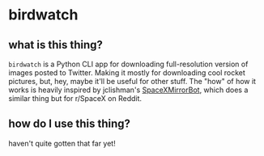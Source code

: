 # birdwatch

## what is this thing?
`birdwatch` is a Python CLI app for downloading full-resolution version of images posted to Twitter. Making it mostly for downloading cool rocket pictures, but, hey, maybe it'll be useful for other stuff. The "how" of how it works is heavily inspired by jclishman's [SpaceXMirrorBot](https://github.com/jclishman/SpaceXMirrorBot), which does a similar thing but for r/SpaceX on Reddit.

## how do I use this thing?
haven't quite gotten that far yet!

